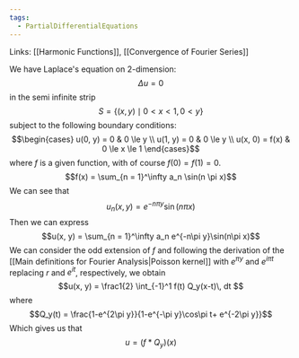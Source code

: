 ```yaml
---
tags:
  - PartialDifferentialEquations
---
```

Links: [[Harmonic Functions]], [[Convergence of Fourier Series]]

We have Laplace's equation on $2$-dimension: $$\Delta u  = 0$$in the semi infinite strip $$S = \{(x, y)\mid 0<x < 1, 0<y\}$$subject to the following boundary conditions: $$\begin{cases}
u(0, y) = 0 & 0 \le y \\
u(1, y) = 0 & 0 \le y \\
u(x, 0) = f(x) & 0 \le x \le 1
\end{cases}$$
where $f$ is a given function, with of course $f(0) = f(1) = 0$. $$f(x) = \sum_{n = 1}^\infty a_n \sin(n \pi x)$$ We can see that $$u_n (x, y) = e^{-n\pi y}\sin (n\pi x)$$
Then we can express $$u(x, y) = \sum_{n = 1}^\infty a_n e^{-n\pi y}\sin(n\pi x)$$
We can consider the odd extension of $f$ and following the derivation of the [[Main definitions for Fourier Analysis|Poisson kernel]] with $e^{\pi y}$ and $e^{i \pi t}$ replacing $r$ and $e^{it}$, respectively, we obtain $$u(x, y) = \frac1{2} \int_{-1}^1 f(t) Q_y(x-t)\, dt $$where $$Q_y(t) = \frac{1-e^{2\pi y}}{1-e^{-\pi y}\cos\pi t+ e^{-2\pi y}}$$
Which gives us that $$u = (f* Q_y)(x)$$
